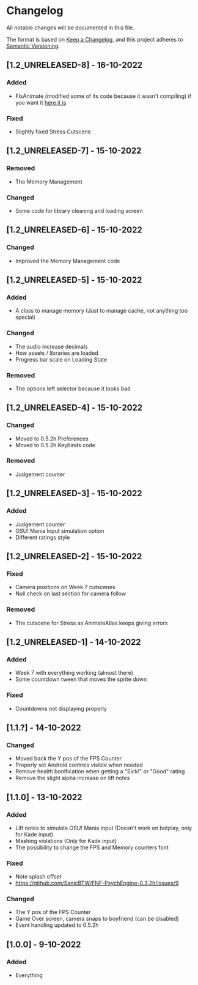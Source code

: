 # Changelog
All notable changes will be documented in this file.

The format is based on [Keep a Changelog](https://keepachangelog.com/en/1.0.0/),
and this project adheres to [Semantic Versioning](https://semver.org/spec/v2.0.0.html).

## [1.2_UNRELEASED-8] - 16-10-2022
### Added
- FlxAnimate (modified some of its code because it wasn't compiling) if you want it [here it is](https://hastebin.com/ubofamivam.php)
### Fixed
- Slightly fixed Stress Cutscene

## [1.2_UNRELEASED-7] - 15-10-2022
### Removed
- The Memory Management
### Changed
- Some code for library cleaning and loading screen

## [1.2_UNRELEASED-6] - 15-10-2022
### Changed
- Improved the Memory Management code

## [1.2_UNRELEASED-5] - 15-10-2022
### Added
- A class to manage memory (Just to manage cache, not anything too special)
### Changed
- The audio increase decimals
- How assets / libraries are loaded
- Progress bar scale on Loading State
### Removed
- The options left selector because it looks bad

## [1.2_UNRELEASED-4] - 15-10-2022
### Changed
- Moved to 0.5.2h Preferences
- Moved to 0.5.2h Keybinds code
### Removed
- Judgement counter

## [1.2_UNRELEASED-3] - 15-10-2022
### Added
- Judgement counter
- OSU! Mania Input simulation option
- Different ratings style

## [1.2_UNRELEASED-2] - 15-10-2022
### Fixed
- Camera positions on Week 7 cutscenes
- Null check on last section for camera follow
### Removed
- The cutscene for Stress as AnimateAtlas keeps giving errors

## [1.2_UNRELEASED-1] - 14-10-2022
### Added
- Week 7 with everything working (almost there)
- Some countdown tween that moves the sprite down
### Fixed
- Countdowns not displaying properly

## [1.1.?] - 14-10-2022
### Changed
- Moved back the Y pos of the FPS Counter
- Properly set Android controls visible when needed
- Remove health bonification when getting a "Sick!" or "Good" rating
- Remove the slight alpha increase on lift notes

## [1.1.0] - 13-10-2022
### Added
- Lift notes to simulate OSU! Mania input (Doesn't work on botplay, only for Kade input)
- Mashing violations (Only for Kade input)
- The possibility to change the FPS and Memory counters font
### Fixed
- Note splash offset
- https://github.com/SanicBTW/FNF-PsychEngine-0.3.2h/issues/9
### Changed
- The Y pos of the FPS Counter
- Game Over screen, camera snaps to boyfriend (can be disabled)
- Event handling updated to 0.5.2h

## [1.0.0] - 9-10-2022
### Added
- Everything